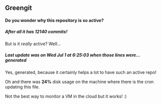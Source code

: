 ## Greengit

#### Do you wonder why this repository is so active?

##### After all it has 12140 commits!

But is it *really* active? Well...

##### Last update was on Wed Jul 1 at 6:25:03 when those lines were... generated

Yes, generated, because it certainly helps a lot to have such an active repo!

Oh and there was **24%** disk usage on the machine
where there is the cron updating this file.

Not the best way to monitor a VM in the cloud but it works! :)
